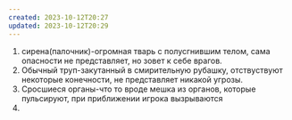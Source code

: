 ```yaml
---
created: 2023-10-12T20:27
updated: 2023-10-12T20:29
---
```

1. сирена(палочник)-огромная тварь с полусгнившим телом, сама опасности не представляет, но зовет к себе врагов. 
2. Обычный труп-закутанный в смирительную рубашку, отствуствуют некоторые конечности, не представляет никакой угрозы. 
3. Сросшиеся органы-что то вроде мешка из органов, которые пульсируют, при приближении игрока вызрываются
4. 

